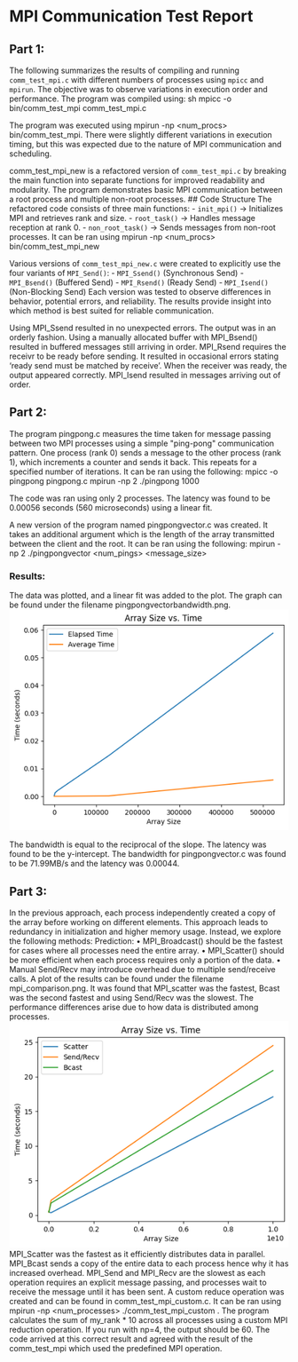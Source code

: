 # MPI Communication Test Report

## Part 1:
The following summarizes the results of compiling and running `comm_test_mpi.c` with different numbers of processes using `mpicc` and `mpirun`. The objective was to observe variations in execution order and performance.
The program was compiled using:
sh
mpicc -o bin/comm_test_mpi comm_test_mpi.c

The program was executed using mpirun -np <num_procs> bin/comm_test_mpi.
There were slightly different variations in execution timing, but this was expected due to the nature of MPI communication and scheduling.

comm_test_mpi_new is a refactored version of `comm_test_mpi.c` by breaking the main function into separate functions for improved readability and modularity. The program demonstrates basic MPI communication between a root process and multiple non-root processes. ## Code Structure The refactored code consists of three main functions: - `init_mpi()` → Initializes MPI and retrieves rank and size. - `root_task()` → Handles message reception at rank 0. - `non_root_task()` → Sends messages from non-root processes.
It can be ran using mpirun -np <num_procs> bin/comm_test_mpi_new

Various versions of `comm_test_mpi_new.c` were created to explicitly use the four variants of `MPI_Send()`: - `MPI_Ssend()` (Synchronous Send) - `MPI_Bsend()` (Buffered Send) - `MPI_Rsend()` (Ready Send) - `MPI_Isend()` (Non-Blocking Send) Each version was tested to observe differences in behavior, potential errors, and reliability. The results provide insight into which method is best suited for reliable communication.

Using MPI_Ssend resulted in no unexpected errors. The output was in an orderly fashion.
Using a manually allocated buffer with MPI_Bsend() resulted in buffered messages still arriving in order.
MPI_Rsend requires the receivr to be ready before sending. It resulted in occasional errors stating ‘ready send must be matched by receive’. When the receiver was ready, the output appeared correctly.
MPI_Isend resulted in messages arriving out of order.

## Part 2:
The program pingpong.c measures the time taken for message passing between two MPI processes using a simple "ping-pong" communication pattern. One process (rank 0) sends a message to the other process (rank 1), which increments a counter and sends it back. This repeats for a specified number of iterations.
It can be ran using the following:
mpicc -o pingpong pingpong.c mpirun -np 2 ./pingpong 1000

The code was ran using only 2 processes. The latency was found to be 0.00056 seconds (560 microseconds) using a linear fit.

A new version of the program named pingpongvector.c was created. It takes an additional argument which is the length of the array transmitted between the client and the root.
It can be ran using the following:
mpirun -np 2 ./pingpongvector <num_pings> <message_size>

### Results:
The data was plotted, and a linear fit was added to the plot. The graph can be found under the filename pingpongvectorbandwidth.png.
![Ping-Pong Vector Bandwidth](pingpongvectorbandwidth.png)

 The bandwidth is equal to the reciprocal of the slope. The latency was found to be the y-intercept. The bandwidth for pingpongvector.c was found to be 71.99MB/s and the latency was 0.00044.

## Part 3:
In the previous approach, each process independently created a copy of the array before working on different elements. This approach leads to redundancy in initialization and higher memory usage. Instead, we explore the following methods:
Prediction:
•	MPI_Broadcast() should be the fastest for cases where all processes need the entire array.
•	MPI_Scatter() should be more efficient when each process requires only a portion of the data.
•	Manual Send/Recv may introduce overhead due to multiple send/receive calls.
A plot of the results can be found under the filename mpi_comparison.png. It was found that MPI_scatter was the fastest, Bcast was the second fastest and using Send/Recv was the slowest. The performance differences arise due to how data is distributed among processes.
![MPI Comparison](mpi_comparison.png)
MPI_Scatter was the fastest as it efficiently distributes data in parallel. MPI_Bcast sends a copy of the entire data to each process hence why it has increased overhead. MPI_Send and MPI_Recv are the slowest as each operation requires an explicit message passing, and processes wait to receive the message until it has been sent.
A custom reduce operation was created and can be found in comm_test_mpi_custom.c. It can be ran using  mpirun -np <num_processes>  ./comm_test_mpi_custom . The program calculates the sum of my_rank * 10 across all processes using a custom MPI reduction operation. If you run with np=4, the output should be 60. The code arrived at this correct result and agreed with the result of the comm_test_mpi which used the predefined MPI operation.

